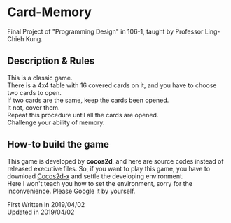 # Card-Memory
Final Project of "Programming Design" in 106-1, taught by Professor Ling-Chieh Kung.  

## Description & Rules
This is a classic game.  
There is a 4x4 table with 16 covered cards on it, and you have to choose two cards to open.  
If two cards are the same, keep the cards been opened.  
It not, cover them.  
Repeat this procedure until all the cards are opened.  
Challenge your ability of memory.  

## How-to build the game
This game is developed by **cocos2d**, and here are source codes instead of released executive files.
So, if you want to play this game, you have to download [Cocos2d-x](https://cocos2d-x.org/download) and settle the developing environment.  
Here I won't teach you how to set the environment, sorry for the inconvenience. Please Google it by yourself.  

First Written in 2019/04/02  
Updated in 2019/04/02  

